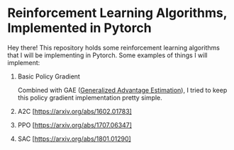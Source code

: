 # Reinforcement Learning Algorithms, Implemented in Pytorch

Hey there! This repository holds some reinforcement learning algorithms that I will be implementing in Pytorch. Some examples of things I will implement:

1. Basic Policy Gradient

    Combined with GAE ([Generalized Advantage Estimation](https://arxiv.org/abs/1506.02438)), 
    I tried to keep this policy gradient implementation pretty simple.
    
2. A2C [https://arxiv.org/abs/1602.01783]
3. PPO [https://arxiv.org/abs/1707.06347]
4. SAC [https://arxiv.org/abs/1801.01290]
